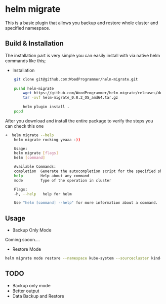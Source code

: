 # helm migrate

This is a basic plugin that allows you backup and restore whole cluster and specified namespace.


## Build & Installation
The installation part is very simple you can easily install with via native helm commands like this;

* Installation
```sh
    git clone git@github.com:WoodProgrammer/helm-migrate.git
    
    pushd helm-migrate
        wget https://github.com/WoodProgrammer/helm-migrate/releases/download/0.0.1/helm-migrate_0.0.2_OS_amd64.tar.gz
        tar -xvf helm-migrate_0.0.2_OS_amd64.tar.gz
    
        helm plugin install .
    popd

```

After you download and install the entire package to verify the steps you can check this one

```sh
➜  helm migrate --help
    helm migrate rocking yeaaa :))

    Usage:
    helm migrate [flags]
    helm [command]

    Available Commands:
    completion  Generate the autocompletion script for the specified shell
    help        Help about any command
    mode        Type of the operation in cluster

    Flags:
    -h, --help   help for helm

    Use "helm [command] --help" for more information about a command.
```

## Usage 

* Backup Only Mode

Coming sooon....

* Restore Mode

```sh
helm migrate mode restore --namespace kube-system --sourcecluster kind-kind --targetcluster kind-kind-test-cluster
```

## TODO

* Backup only mode
* Better output
* Data Backup and Restore